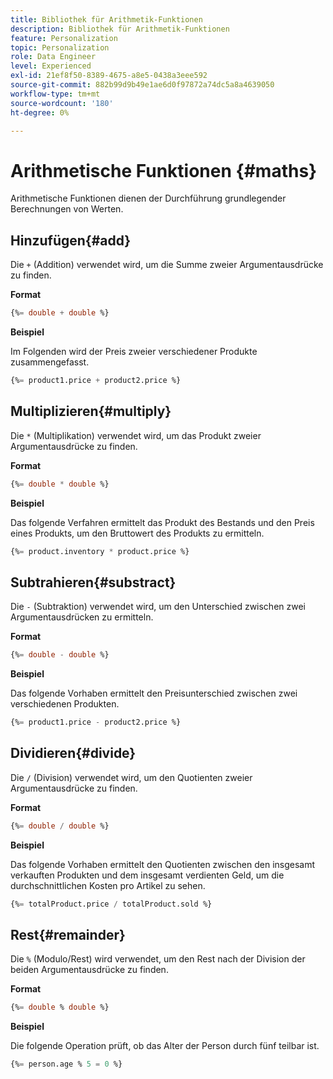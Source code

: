 ```yaml
---
title: Bibliothek für Arithmetik-Funktionen
description: Bibliothek für Arithmetik-Funktionen
feature: Personalization
topic: Personalization
role: Data Engineer
level: Experienced
exl-id: 21ef8f50-8389-4675-a8e5-0438a3eee592
source-git-commit: 882b99d9b49e1ae6d0f97872a74dc5a8a4639050
workflow-type: tm+mt
source-wordcount: '180'
ht-degree: 0%

---
```


# Arithmetische Funktionen {#maths}

Arithmetische Funktionen dienen der Durchführung grundlegender Berechnungen von Werten.

## Hinzufügen{#add}

Die `+` (Addition) verwendet wird, um die Summe zweier Argumentausdrücke zu finden.

**Format**

```sql
{%= double + double %}
```

**Beispiel**

Im Folgenden wird der Preis zweier verschiedener Produkte zusammengefasst.

```sql
{%= product1.price + product2.price %}
```

## Multiplizieren{#multiply}

Die `*` (Multiplikation) verwendet wird, um das Produkt zweier Argumentausdrücke zu finden.

**Format**

```sql
{%= double * double %}
```

**Beispiel**

Das folgende Verfahren ermittelt das Produkt des Bestands und den Preis eines Produkts, um den Bruttowert des Produkts zu ermitteln.

```sql
{%= product.inventory * product.price %}
```

## Subtrahieren{#substract}

Die `-` (Subtraktion) verwendet wird, um den Unterschied zwischen zwei Argumentausdrücken zu ermitteln.

**Format**

```sql
{%= double - double %}
```

**Beispiel**

Das folgende Vorhaben ermittelt den Preisunterschied zwischen zwei verschiedenen Produkten.

```sql
{%= product1.price - product2.price %}
```

## Dividieren{#divide}

Die `/` (Division) verwendet wird, um den Quotienten zweier Argumentausdrücke zu finden.

**Format**

```sql
{%= double / double %}
```

**Beispiel**

Das folgende Vorhaben ermittelt den Quotienten zwischen den insgesamt verkauften Produkten und dem insgesamt verdienten Geld, um die durchschnittlichen Kosten pro Artikel zu sehen.

```sql
{%= totalProduct.price / totalProduct.sold %}
```

## Rest{#remainder}

Die `%` (Modulo/Rest) wird verwendet, um den Rest nach der Division der beiden Argumentausdrücke zu finden.

**Format**

```sql
{%= double % double %}
```

**Beispiel**

Die folgende Operation prüft, ob das Alter der Person durch fünf teilbar ist.

```sql
{%= person.age % 5 = 0 %}
```
